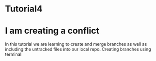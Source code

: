 # Tutorial4
# I am creating a conflict
In this tutorial we are learning to create and merge branches as well as including the untracked files into our local repo.
Creating branches using terminal
